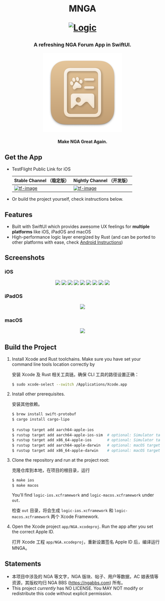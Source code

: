 <h1 align="center">MNGA

[![Logic](https://github.com/BugenZhao/NGA/actions/workflows/logic.yaml/badge.svg)](https://github.com/BugenZhao/NGA/actions/workflows/logic.yaml)

</h1>

<h3 align="center">A refreshing NGA Forum App in SwiftUI.</h3>

<p align="center">
<img src="app/Shared/Assets.xcassets/RoundedIcon.imageset/RoundedIcon-Mac.png" width="256"></img>
</p>

<h4 align="center">Make NGA Great Again.</h4>

## Get the App

- TestFlight Public Link for iOS

  | Stable Channel （稳定版）  | Nightly Channel （开发版）  |
  | -------------------------- | --------------------------- |
  | [![tf-image]][stable-link] | [![tf-image]][nightly-link] |

- Or build the project yourself, check instructions below.

## Features

- Built with SwiftUI which provides awesome UX feelings for **multiple platforms** like iOS, iPadOS and macOS
- High-performance logic layer energized by Rust (and can be ported to other platforms with ease, check [Android Instructions](android/README.md))

## Screenshots

### iOS

<p align="center">
  <img src="https://user-images.githubusercontent.com/25862682/135757461-8d85b17e-452b-4006-86bc-e0f122c7f59b.PNG" width="32%" />
  <img src="https://user-images.githubusercontent.com/25862682/126900260-55949320-f6a9-4cab-a098-cc02edefdc1f.PNG" width="32%" />
  <img src="https://user-images.githubusercontent.com/25862682/135757470-91a3539e-71fb-4d4c-b42d-5cf096b99eb1.PNG" width="32%" />
  <img src="https://user-images.githubusercontent.com/25862682/126900264-726e5878-a1e0-4f38-b64a-9e9d76bf3206.PNG" width="32%" />
  <img src="https://user-images.githubusercontent.com/25862682/133466845-2c65b772-485b-483e-8e30-f0d36c292510.PNG" width="32%" />
  <img src="https://user-images.githubusercontent.com/25862682/135757485-65a8427b-7b55-4dbe-b91a-3f133ec1e303.PNG" width="32%" />
  <img src="https://user-images.githubusercontent.com/25862682/133466841-047bef9a-b39f-4951-a9a6-6be14f8a7c35.PNG" width="32%" />
  <img src="https://user-images.githubusercontent.com/25862682/133466833-c81aac7b-18f7-4238-8123-7f8445287563.PNG" width="32%" />
  <img src="https://user-images.githubusercontent.com/25862682/135757479-20c416c7-fe66-4ddd-83a7-f97c5d1a8878.PNG" width="32%" />
</p>

### iPadOS

<p align="center">
  <img src="https://user-images.githubusercontent.com/25862682/136158984-cee02ee8-c3d2-4bb6-a302-6fcb2a219c57.PNG" width="96%"/>
</p>

### macOS

<p align="center">
  <img src="https://user-images.githubusercontent.com/25862682/136158065-d6df1506-6192-4360-9d96-d850126ae339.png" width="100%"/>
</p>

## Build the Project

1. Install Xcode and Rust toolchains. Make sure you have set your command line tools location correctly by

   安装 Xcode 及 Rust 相关工具链。确保 CLI 工具的路径设置正确：

   ```bash
   $ sudo xcode-select --switch /Applications/Xcode.app
   ```

2. Install other prerequisites.

   安装其他依赖。

   ```bash
   $ brew install swift-protobuf
   $ cargo install cargo-lipo

   $ rustup target add aarch64-apple-ios
   $ rustup target add aarch64-apple-ios-sim  # optional: Simulator target for Apple Silicon
   $ rustup target add x86_64-apple-ios       # optional: Simulator target for Intel
   $ rustup target add aarch64-apple-darwin   # optional: macOS target for Apple Silicon
   $ rustup target add x86_64-apple-darwin    # optional: macOS target for Intel
   ```

3. Clone the repository and run at the project root:

   克隆仓库到本地，在项目的根目录，运行

   ```bash
   $ make ios
   $ make macos
   ```

   You'll find `logic-ios.xcframework` and `logic-macos.xcframework` under `out`.

   检查 `out` 目录，将会生成 `logic-ios.xcframework` 和 `logic-macos.xcframework` 两个 Xcode Framework.

4. Open the Xcode project `app/NGA.xcodeproj`. Run the app after you set the correct Apple ID.

   打开 Xcode 工程 `app/NGA.xcodeproj`，重新设置签名 Apple ID 后，编译运行 MNGA。

## Statements

- 本项目中涉及的 NGA 等文字，NGA 版块、帖子、用户等数据，AC 娘表情等资源，其版权均归 NGA BBS (https://ngabbs.com) 所有。
- This project _currently_ has NO LICENSE. You MAY NOT modify or redistribute this code without explicit permission.

[stable-link]: https://testflight.apple.com/join/w9duC4Du
[nightly-link]: https://testflight.apple.com/join/UL8mvVKt
[tf-image]: https://user-images.githubusercontent.com/25862682/133919629-0f337486-7ef2-4a34-9b36-a09e3b838ca8.png
